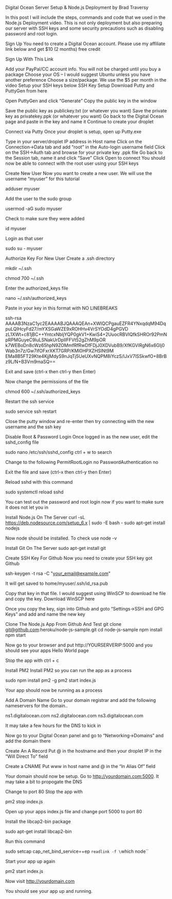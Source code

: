 Digital Ocean Server Setup & Node.js Deployment
by Brad Traversy


In this post I will include the steps, commands and code that we used in the Node.js Deployment video. This is not only deployment but also preparing our server with SSH keys and some security precautions such as disabling password and root login.

Sign Up
You need to create a Digital Ocean account. Please use my affiliate link below and get $10 (2 months) free credit

Sign Up With This Link

Add your PayPal/CC account info. You will not be charged until you buy a package
Choose your OS – I would suggest Ubuntu unless you have another preference
Choose a size/package. We use the $5 per month in the video
 Setup your SSH keys below
SSH Key Setup
Download Putty and PuttyGen from here

Open PuttyGen and click “Generate”
Copy the public key in the window


Save the public key as publickey.txt (or whatever you want)
Save the private key as privatekey.ppk (or whatever you want)
Go back to the Digital Ocean page and paste in the key and name it
Continue to create your droplet

Connect via Putty
Once your droplet is setup, open up Putty.exe

Type in your server/droplet IP address in Host name
Click on the Connection->Data tab and add “root” in the Auto-login username field
Click on the SSH->Auth tab and browse for your private key .ppk file
Go back to the Session tab, name it and click “Save”
Click Open to connect
You should now be able to connect with the root user using your SSH keys

Create New User
Now you want to create a new user. We will use the username “myuser” for this tutorial

adduser myuser

Add the user to the sudo group

usermod -aG sudo myuser

Check to make sure they were added

id myuser

Login as that user

sudo su - myuser

Authorize Key For New User
Create a .ssh directory

mkdir ~/.ssh

chmod 700 ~/.ssh

Enter the authorized_keys file

nano ~/.ssh/authorized_keys

Paste in your key in this format with NO LINEBREAKS

ssh-rsa AAAAB3NzaC1yc2EAAAABJQAAAQEAn+XWIQCPgauEZFR4YNxqdqM94DqpuLQlHcyFd27/mYXSGaWZE9xROHHv4VrSYOdD4gPGVD
zL1XWt+c81jBC++YntcxNbljYQP0gkV1+KwiS4+2UuocRBVlQfkSHROr92PmNpRPMGuyeC9luLSNakUrDpIIFFVt52gZhM9pOR
k7WEBoDn8cWz65hpN9ZOMmfRfRwDfFDjJ0XDVubB9/XfKGVlRgN6x6GIj0Wab3n7z/Gw7ifOFxrXKT7GRP/KMl0HPXZHSlNt9M
EMa8B5FT29Kte4KjjMdyS9nJqTj5UeUXvNQPM8iYczS/lJxV7lSSkwfO+8BrBz9L/N+B3Vm9maSQ==

Exit and save (ctrl-x then ctrl-y then Enter)

Now change the permissions of the file

chmod 600 ~/.ssh/authorized_keys

Restart the ssh service

sudo service ssh restart

Close the putty window and re-enter then try connecting with the new username and the ssh key

Disable Root & Password Login
Once logged in as the new user, edit the sshd_config file

sudo nano /etc/ssh/sshd_config
ctrl + w to search

Change to the following
PermitRootLogin no
PasswordAuthentication no

Exit the file and save (ctrl-x then ctrl-y then Enter)

Reload sshd with this command

sudo systemctl reload sshd

You can test out the password and root login now if you want to make sure it does not let you in

Install Node.js On The Server
curl -sL https://deb.nodesource.com/setup_6.x | sudo -E bash -
sudo apt-get install nodejs

Now node should be installed. To check use
node -v

Install Git On The Server
sudo apt-get install git

Create SSH Key For Github
Now you need to create your SSH key got Github

ssh-keygen -t rsa -C "your_email@example.com"

It will get saved to home/myuser/.ssh/id_rsa.pub

Copy that key in that file. I would suggest using WinSCP to download he file and copy the key. Download WinSCP here

Once you copy the key, sign into Github and goto “Settings->SSH and GPG Keys” and add and name the new key

Clone The Node.js App From Github And Test
git clone git@github.com:heroku/node-js-sample.git
cd node-js-sample
npm install
npm start

Now go to your browser and put http://YOURSERVERIP:5000 and you should see your apps Hello World page

Stop the app with ctrl + c

Install PM2
Install PM2 so you can run the app as a process

sudo npm install pm2 -g
pm2 start index.js

Your app should now be running as a process

Add A Domain Name
Go to your domain registrar and add the following nameservers for the domain..

ns1.digitalocean.com
ns2.digitalocean.com
ns3.digitalocean.com

It may take a few hours for the DNS to kick in

Now go to your Digital Ocean panel and go to “Networking->Domains” and add the domain there

Create An A Record
Put @ in the hostname and then your droplet IP in the “Will Direct To” field

Create a CNAME
Put www in host name and @ in the “In Alias Of” field

Your domain should now be setup. Go to http://yourdomain.com:5000. It may take a bit to propogate the DNS

Change to port 80
Stop the app with

pm2 stop index.js

Open up your apps index.js file and change port 5000 to port 80

Install the libcap2-bin package

sudo apt-get install libcap2-bin

Run this command

sudo setcap cap_net_bind_service=+ep `readlink -f \`which node\``

Start your app up again

pm2 start index.js

Now visit http://yourdomain.com

You should see your app up and running.